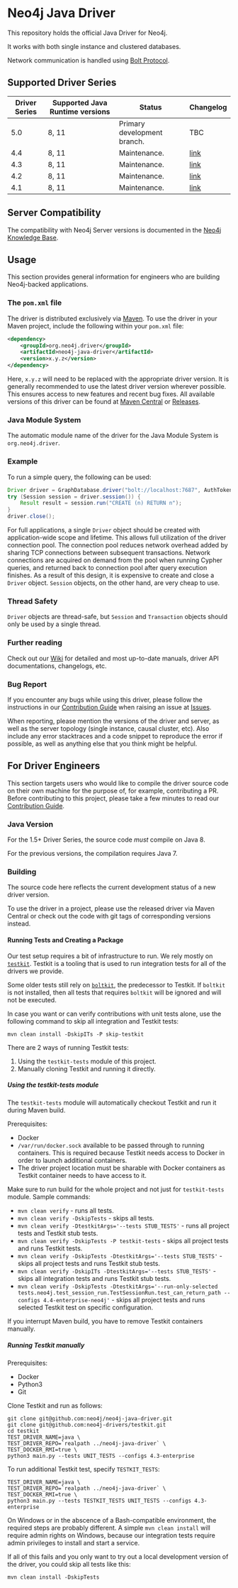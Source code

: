 # Neo4j Java Driver

This repository holds the official Java Driver for Neo4j.

It works with both single instance and clustered databases.

Network communication is handled using [Bolt Protocol](https://7687.org/).

## Supported Driver Series

| Driver Series | Supported Java Runtime versions | Status | Changelog |
| --- | --- | --- | --- |
| 5.0 | 8, 11 | Primary development branch. | TBC |
| 4.4 | 8, 11 | Maintenance. | [link](https://github.com/neo4j/neo4j-java-driver/wiki/4.4-changelog) |
| 4.3 | 8, 11 | Maintenance. | [link](https://github.com/neo4j/neo4j-java-driver/wiki/4.3-changelog) |
| 4.2 | 8, 11 | Maintenance. | [link](https://github.com/neo4j/neo4j-java-driver/wiki/4.2-changelog) |
| 4.1 | 8, 11 | Maintenance. | [link](https://github.com/neo4j/neo4j-java-driver/wiki/4.1-changelog) |

## Server Compatibility

The compatibility with Neo4j Server versions is documented in the [Neo4j Knowledge Base](https://neo4j.com/developer/kb/neo4j-supported-versions/).

## Usage

This section provides general information for engineers who are building Neo4j-backed applications.

### The `pom.xml` file

The driver is distributed exclusively via [Maven](https://search.maven.org/).
To use the driver in your Maven project, include the following within your `pom.xml` file:
```xml
<dependency>
    <groupId>org.neo4j.driver</groupId>
    <artifactId>neo4j-java-driver</artifactId>
    <version>x.y.z</version>
</dependency>
```
Here, `x.y.z` will need to be replaced with the appropriate driver version.
It is generally recommended to use the latest driver version wherever possible.
This ensures access to new features and recent bug fixes.
All available versions of this driver can be found at
[Maven Central](https://mvnrepository.com/artifact/org.neo4j.driver/neo4j-java-driver) or
[Releases](https://github.com/neo4j/neo4j-java-driver/releases).

### Java Module System

The automatic module name of the driver for the Java Module System is `org.neo4j.driver`.

### Example

To run a simple query, the following can be used:
```java
Driver driver = GraphDatabase.driver("bolt://localhost:7687", AuthTokens.basic("neo4j", "PasSW0rd"));
try (Session session = driver.session()) {
    Result result = session.run("CREATE (n) RETURN n");
}
driver.close();
```

For full applications, a single ``Driver`` object should be created with application-wide scope and lifetime.
This allows full utilization of the driver connection pool.
The connection pool reduces network overhead added by sharing TCP connections between subsequent transactions.
Network connections are acquired on demand from the pool when running Cypher queries, and returned back to connection pool after query execution finishes.
As a result of this design, it is expensive to create and close a ``Driver`` object.
``Session`` objects, on the other hand, are very cheap to use.

### Thread Safety

``Driver`` objects are thread-safe, but ``Session`` and ``Transaction`` objects should only be used by a single thread.

### Further reading
Check out our [Wiki](https://github.com/neo4j/neo4j-java-driver/wiki) for detailed and most up-to-date manuals, driver API documentations, changelogs, etc.

### Bug Report
If you encounter any bugs while using this driver, please follow the instructions in our [Contribution Guide](https://github.com/neo4j/neo4j-java-driver/blob/1.6/CONTRIBUTING.md#need-to-raise-an-issue)
when raising an issue at [Issues](https://github.com/neo4j/neo4j-java-driver/issues).

When reporting, please mention the versions of the driver and server, as well as the server topology (single instance, causal cluster, etc).
Also include any error stacktraces and a code snippet to reproduce the error if possible, as well as anything else that you think might be helpful.

## For Driver Engineers

This section targets users who would like to compile the driver source code on their own machine for the purpose of, for example, contributing a PR.
Before contributing to this project, please take a few minutes to read our [Contribution Guide](https://github.com/neo4j/neo4j-java-driver/blob/1.6/CONTRIBUTING.md#want-to-contribute).

### Java Version

For the 1.5+ Driver Series, the source code _must_ compile on Java 8.

For the previous versions, the compilation requires Java 7.

### Building

The source code here reflects the current development status of a new driver version.

To use the driver in a project, please use the released driver via Maven Central or check out the code with git tags of corresponding versions instead.

#### Running Tests and Creating a Package

Our test setup requires a bit of infrastructure to run.
We rely mostly on [`testkit`](https://github.com/neo4j-drivers/testkit).
Testkit is a tooling that is used to run integration tests for all of the drivers we provide.

Some older tests still rely on [`boltkit`](https://github.com/neo4j-drivers/boltkit), the predecessor to Testkit.
If `boltkit` is not installed, then all tests that requires `boltkit` will be ignored and will not be executed.

In case you want or can verify contributions with unit tests alone, use the following command to skip all integration and Testkit tests:

```
mvn clean install -DskipITs -P skip-testkit
```

There are 2 ways of running Testkit tests:
1. Using the `testkit-tests` module of this project.
2. Manually cloning Testkit and running it directly.

##### Using the testkit-tests module

The `testkit-tests` module will automatically checkout Testkit and run it during Maven build.

Prerequisites:
- Docker
- `/var/run/docker.sock` available to be passed through to running containers. 
  This is required because Testkit needs access to Docker in order to launch additional containers.
- The driver project location must be sharable with Docker containers as Testkit container needs to have access to it.

Make sure to run build for the whole project and not just for `testkit-tests` module. Sample commands:
- `mvn clean verify` - runs all tests.
- `mvn clean verify -DskipTests` - skips all tests.
- `mvn clean verify -DtestkitArgs='--tests STUB_TESTS'` - runs all project tests and Testkit stub tests.
- `mvn clean verify -DskipTests -P testkit-tests` - skips all project tests and runs Testkit tests.
- `mvn clean verify -DskipTests -DtestkitArgs='--tests STUB_TESTS'` - skips all project tests and runs Testkit stub tests.
- `mvn clean verify -DskipITs -DtestkitArgs='--tests STUB_TESTS'` - skips all integration tests and runs Testkit stub tests.
- `mvn clean verify -DskipTests -DtestkitArgs='--run-only-selected tests.neo4j.test_session_run.TestSessionRun.test_can_return_path --configs 4.4-enterprise-neo4j'` - skips all project tests and runs selected Testkit test on specific configuration.

If you interrupt Maven build, you have to remove Testkit containers manually.

##### Running Testkit manually

Prerequisites:
- Docker
- Python3
- Git

Clone Testkit and run as follows:

```
git clone git@github.com:neo4j/neo4j-java-driver.git 
git clone git@github.com:neo4j-drivers/testkit.git
cd testkit
TEST_DRIVER_NAME=java \
TEST_DRIVER_REPO=`realpath ../neo4j-java-driver` \
TEST_DOCKER_RMI=true \
python3 main.py --tests UNIT_TESTS --configs 4.3-enterprise
```

To run additional Testkit test, specify `TESTKIT_TESTS`:

```
TEST_DRIVER_NAME=java \
TEST_DRIVER_REPO=`realpath ../neo4j-java-driver` \
TEST_DOCKER_RMI=true \
python3 main.py --tests TESTKIT_TESTS UNIT_TESTS --configs 4.3-enterprise
````

On Windows or in the abscence of a Bash-compatible environment, the required steps are probably different.
A simple `mvn clean install` will require admin rights on Windows, because our integration tests require admin privileges to install and start a service.

If all of this fails and you only want to try out a local development version of the driver, you could skip all tests like this:

```
mvn clean install -DskipTests
```
